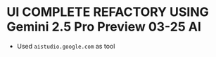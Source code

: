 # UI COMPLETE REFACTORY USING Gemini 2.5 Pro Preview 03-25 AI

- Used ```aistudio.google.com``` as tool
